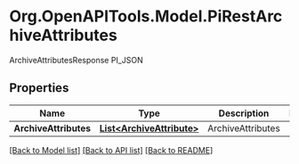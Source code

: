 # Org.OpenAPITools.Model.PiRestArchiveAttributes
ArchiveAttributesResponse PI_JSON

## Properties

Name | Type | Description | Notes
------------ | ------------- | ------------- | -------------
**ArchiveAttributes** | [**List&lt;ArchiveAttribute&gt;**](ArchiveAttribute.md) | ArchiveAttributes | 

[[Back to Model list]](../README.md#documentation-for-models) [[Back to API list]](../README.md#documentation-for-api-endpoints) [[Back to README]](../README.md)

